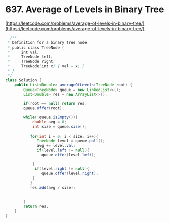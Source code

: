 # 637. Average of Levels in Binary Tree

[https://leetcode.com/problems/average-of-levels-in-binary-tree/](https://leetcode.com/problems/average-of-levels-in-binary-tree/)  
  


```java
  /**
 * Definition for a binary tree node.
 * public class TreeNode {
 *     int val;
 *     TreeNode left;
 *     TreeNode right;
 *     TreeNode(int x) { val = x; }
 * }
 */
class Solution {
    public List<Double> averageOfLevels(TreeNode root) {
        Queue<TreeNode> queue = new LinkedList<>();
        List<Double> res = new ArrayList<>();

        if(root == null) return res;
        queue.offer(root);

        while(!queue.isEmpty()){
            double avg = 0;
            int size = queue.size();
           
           for(int i = 0; i < size; i++){
              TreeNode level = queue.poll();
              avg += level.val; 
              if(level.left != null){
                queue.offer(level.left);

            }
             if(level.right != null){
                queue.offer(level.right);
            }  
           }
           res.add(avg / size);  
            
            
        }
        return res;
    }
}
```

  


